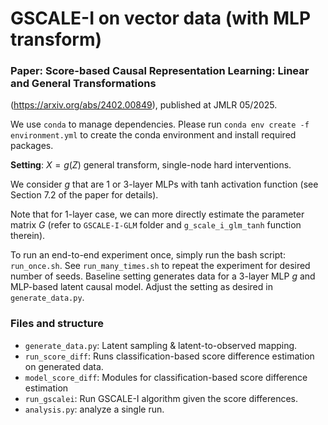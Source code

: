 # GSCALE-I on vector data (with MLP transform)

### Paper: Score-based Causal Representation Learning: Linear and General Transformations
(https://arxiv.org/abs/2402.00849), published at JMLR 05/2025.


We use `conda` to manage dependencies. Please run ``conda env create -f environment.yml``
to create the conda environment and install required packages.

**Setting**: $X = g(Z)$ general transform, single-node hard interventions.

We consider $g$ that are 1 or 3-layer MLPs with tanh activation function (see Section 7.2 of the paper for details).

Note that for 1-layer case, we can more directly estimate the parameter matrix $G$ (refer to `GSCALE-I-GLM` folder and `g_scale_i_glm_tanh` function therein).

To run an end-to-end experiment once, simply run the bash script: `run_once.sh`. See `run_many_times.sh` to repeat the experiment for desired number of seeds.
Baseline setting generates data for a 3-layer MLP $g$ and MLP-based latent causal model. Adjust the setting as desired in `generate_data.py`.


### Files and structure

- `generate_data.py`: Latent sampling & latent-to-observed mapping.
- `run_score_diff`: Runs classification-based score difference estimation on generated data.
- `model_score_diff`: Modules for classification-based score difference estimation
- `run_gscalei`: Run GSCALE-I algorithm given the score differences.
- `analysis.py`: analyze a single run.
